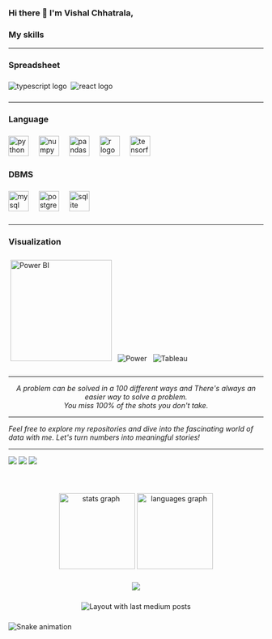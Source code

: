 ### Hi there 👋 I'm Vishal Chhatrala,




### My skills


<hr>

<p align="center">

<h3 align="left">Spreadsheet</h3>

###

<div align="left">
  
  <img src="https://img.shields.io/badge/Microsoft_Excel-217346?style=for-the-badge&logo=microsoft-excel&logoColor=white"  alt="typescript logo"  />
  <img  />
  <img src="https://img.shields.io/badge/Google%20Sheets-34A853?style=for-the-badge&logo=google-sheets&logoColor=white"  alt="react logo"  />
  <img  />

</div>

###
</p>

<hr>

<p align="center">
	<h3 align="left">Language</h3>

###

<div align="left">
  <img src="https://cdn.jsdelivr.net/gh/devicons/devicon/icons/python/python-original.svg" height="40" alt="python logo"  />
  <img width="12" />
  <img src="https://cdn.jsdelivr.net/gh/devicons/devicon/icons/numpy/numpy-original.svg" height="40" alt="numpy logo"  />
  <img width="12" />
  <img src="https://cdn.jsdelivr.net/gh/devicons/devicon/icons/pandas/pandas-original.svg" height="40" alt="pandas logo"  />
  <img width="12" />
  <img src="https://cdn.jsdelivr.net/gh/devicons/devicon/icons/r/r-original.svg" height="40" alt="r logo"  />
  <img width="12" />
  <img src="https://cdn.jsdelivr.net/gh/devicons/devicon/icons/tensorflow/tensorflow-original.svg" height="40" alt="tensorflow logo"  />
</div>

###

</p>

<p align="center">
	<h3 align="left">DBMS</h3>

###

<div align="left">
  <img src="https://cdn.jsdelivr.net/gh/devicons/devicon/icons/mysql/mysql-original.svg" height="40" alt="mysql logo"  />
  <img width="12" />
  <img src="https://cdn.jsdelivr.net/gh/devicons/devicon/icons/postgresql/postgresql-original.svg" height="40" alt="postgresql logo"  />
  <img width="12" />
  <img src="https://cdn.jsdelivr.net/gh/devicons/devicon/icons/sqlite/sqlite-original.svg" height="40" alt="sqlite logo"  />
</div>

###
</p>

<hr>


<p align="center">
  <h3 align="left">Visualization</h3>

###

<div align="left">
  <img title="Power BI" alt="Power BI" src="https://www.google.com/url?sa=i&url=https%3A%2F%2Fwww.vectorlogo.zone%2Flogos%2Fmicrosoft_powerbi%2Findex.html&psig=AOvVaw3mtum-64tABUc74OmlJXcO&ust=1704222419034000&source=images&cd=vfe&opi=89978449&ved=0CBIQjRxqFwoTCIi1mbPxvIMDFQAAAAAdAAAAABAH" width="200" style="vertical-align:down; margin:4px"/>
  <img title="Google Analytics" alt="Power" src="https://img.shields.io/badge/Google%20Analytics-E37400?style=for-the-badge&logo=google%20analytics&logoColor=white"  style="vertical-align:down; margin:4px"/>
  <img title="Tableau" alt="Tableau" src="https://img.shields.io/badge/Tableau-E97627?style=for-the-badge&logo=Tableau&logoColor=white" style="vertical-align:down; margin:4px"/>

</div>

###
</p>
	
<!--


Here are some ideas to get you started:

- 🔭 I’m currently working on ...
- 🌱 I’m currently learning ...
- 👯 I’m looking to collaborate on ...
- 🤔 I’m looking for help with ...
- 💬 Ask me about ...
- 📫 How to reach me: ...
- 😄 Pronouns: ...
- ⚡ Fun fact: ...
-->




<hr>
<p align="center">
   <i>A problem can be solved in a 100 different ways and There's always an easier way to solve a problem.</i>
   <br>
   <i>You miss 100% of the shots you don't take.</i>
   <hr>
   
   <i>Feel free to explore my repositories and dive into the fascinating world of data with me. Let's turn numbers into meaningful stories!</i>
<br>
<hr>

<a target="_blank" href="https://www.linkedin.com/in/vishal-chhatrala-3754132a7"><img src="https://img.shields.io/badge/-LinkedIn-0077B5?style=for-the-badge&logo=Linkedin&logoColor=white"></img></a>
<a target="_blank" href="mailto:vishalchhatrala11@gmail.com"><img src="https://img.shields.io/badge/-Gmail-D14836?style=for-the-badge&logo=Gmail&logoColor=white"></img></a>
<a target="_blank" href="https://github.com/VIshal-Chhatrala11"><img src="https://img.shields.io/badge/GitHub-100000?style=for-the-badge&logo=github&logoColor=white"></img></a>
 
</div>
<br>
</p>       

###

<div align="center">
  <img src="https://github-readme-stats.vercel.app/api?username=Vishal-Chhatrala11&hide_title=false&hide_rank=false&show_icons=true&include_all_commits=true&count_private=true&disable_animations=false&theme=dracula&locale=en&hide_border=false&order=1" height="150" alt="stats graph"  />
  <img src="https://github-readme-stats.vercel.app/api/top-langs?username=Vishal-Chhatrala11&locale=en&hide_title=false&layout=compact&card_width=320&langs_count=5&theme=dracula&hide_border=false&order=2" height="150" alt="languages graph"  />
</div>

###

<div align="center">
  <img src="https://profile-counter.glitch.me/Vishal-Chhatrala11/count.svg?"  />
</div>

###

<div align="center">
  <img src="https://github-read-medium-git-main.pahlevikun.vercel.app/latest?limit=4" alt="Layout with last medium posts"  />
</div>

###

<img src="https://raw.githubusercontent.com/Vishal-Chhatrala11/Vishal-Chhatrala11/output/snake.svg" alt="Snake animation" />

###
